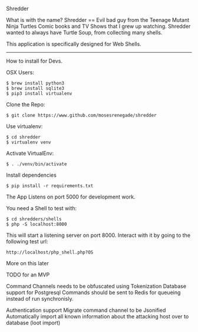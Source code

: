 Shredder

What is with the name? Shredder == Evil bad guy from the Teenage Mutant Ninja Turtles Comic books and TV Shows that I grew up watching.
Shredder wanted to always have Turtle Soup, from collecting many shells.

This application is specifically designed for Web Shells.

---

How to install for Devs.

OSX Users:

```
$ brew install python3
$ brew install sqlite3
$ pip3 install virtualenv
```
Clone the Repo:

```
$ git clone https://www.github.com/mosesrenegade/shredder
```

Use virtualenv:

```
$ cd shredder
$ virtualenv venv
```

Activate VirtualEnv:

```
$ . ./venv/bin/activate
```

Install dependencies

```
$ pip install -r requirements.txt
```

The App Listens on port 5000 for development work.

You need a Shell to test with:

```
$ cd shredders/shells
$ php -S localhost:8000
```

This will start a listening server on port 8000. Interact with it by going to the following test url:

```
http://localhost/php_shell.php?OS
```

More on this later

TODO for an MVP

Command Channels needs to be obfuscated using Tokenization
Database support for Postgresql
Commands should be sent to Redis for queueing instead of run synchronisly.

Authentication support
Migrate command channel to be Jsonified
Automatically import all known information about the attacking host over to database (loot import)
